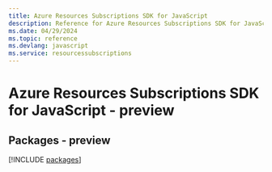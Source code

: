 ```yaml
---
title: Azure Resources Subscriptions SDK for JavaScript
description: Reference for Azure Resources Subscriptions SDK for JavaScript
ms.date: 04/29/2024
ms.topic: reference
ms.devlang: javascript
ms.service: resourcessubscriptions
---
```

# Azure Resources Subscriptions SDK for JavaScript - preview
## Packages - preview
[!INCLUDE [packages](resources-subscriptions-index.md)]